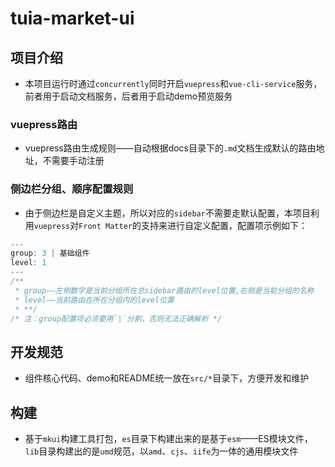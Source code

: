 # tuia-market-ui

## 项目介绍
* 本项目运行时通过`concurrently`同时开启`vuepress`和`vue-cli-service`服务，前者用于启动文档服务，后者用于启动demo预览服务

### vuepress路由
* vuepress路由生成规则——自动根据docs目录下的`.md`文档生成默认的路由地址，不需要手动注册

### 侧边栏分组、顺序配置规则
* 由于侧边栏是自定义主题，所以对应的`sidebar`不需要走默认配置，本项目利用`vuepress`对`Front Matter`的支持来进行自定义配置，配置项示例如下：
```js
---
group: 3 | 基础组件
level: 1
---
/**
 * group——左侧数字是当前分组所在总sidebar路由的level位置,右侧是当前分组的名称
 * level——当前路由在所在分组内的level位置
 * **/
/* 注：group配置项必须要用`|`分割，否则无法正确解析 */
```

## 开发规范
* 组件核心代码、demo和README统一放在`src/*`目录下，方便开发和维护

## 构建
* 基于`mkui`构建工具打包，`es`目录下构建出来的是基于`esm`——ES模块文件，`lib`目录构建出的是`umd`规范，以`amd`、`cjs`、`iife`为一体的通用模块文件
